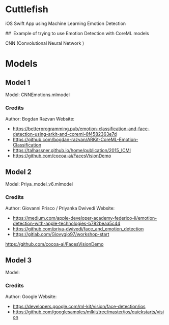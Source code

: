 # Cuttlefish
iOS Swift App using Machine Learning Emotion Detection

##  Example of trying to use Emotion Detection with CoreML models

CNN (Convolutional Neural Network )


# Models

## Model 1 

Model: CNNEmotions.mlmodel

### Credits
Author: Bogdan Razvan
Website:

* https://betterprogramming.pub/emotion-classification-and-face-detection-using-arkit-and-coreml-6f4582363e7d
* https://github.com/bogdan-razvan/ARKit-CoreML-Emotion-Classification
* https://talhassner.github.io/home/publication/2015_ICMI
* https://github.com/cocoa-ai/FacesVisionDemo


## Model 2

Model: Priya_model_v6.mlmodel


### Credits
Author: Giovanni Prisco / Priyanka Dwivedi
Website:

* https://medium.com/apple-developer-academy-federico-ii/emotion-detection-with-apple-technologies-b782beaa5c44
* https://github.com/priya-dwivedi/face_and_emotion_detection
* https://gitlab.com/Giovygio97/workshop-start


https://github.com/cocoa-ai/FacesVisionDemo


## Model 3

Model: 

### Credits
Author: Google
Website: 

* https://developers.google.com/ml-kit/vision/face-detection/ios
* https://github.com/googlesamples/mlkit/tree/master/ios/quickstarts/vision
